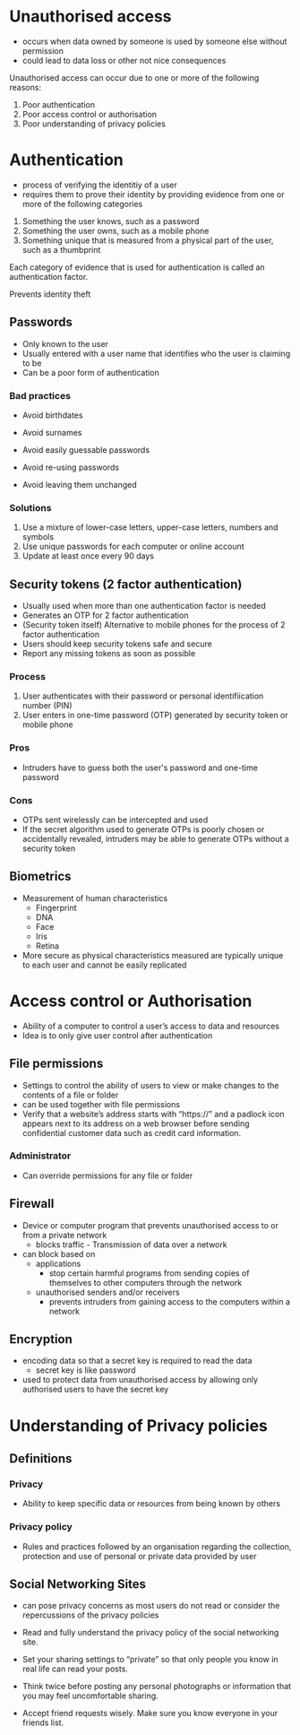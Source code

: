 # Unauthorised access

- occurs when data owned by someone is used by someone else without permission
- could lead to data loss or other not nice consequences

Unauthorised access can occur due to one or more of the following reasons:

1.  Poor authentication
2.  Poor access control or authorisation
3.  Poor understanding of privacy policies

# Authentication

- process of verifying the identitiy of a user
- requires them to prove their identity by providing evidence from one or more of the following categories

1.  Something the user knows, such as a password
2.  Something the user owns, such as a mobile phone
3.  Something unique that is measured from a physical part of the user, such as a thumbprint

Each category of evidence that is used for authentication is called an authentication factor.

Prevents identity theft

## Passwords

- Only known to the user
- Usually entered with a user name that identifies who the user is claiming to be
- Can be a poor form of authentication

### Bad practices

- Avoid birthdates
- Avoid surnames
- Avoid easily guessable passwords

- Avoid re-using passwords
- Avoid leaving them unchanged

### Solutions

1. Use a mixture of lower-case letters, upper-case letters, numbers and symbols
2. Use unique passwords for each computer or online account
3. Update at least once every 90 days

## Security tokens (2 factor authentication)

- Usually used when more than one authentication factor is needed
 - Generates an OTP for 2 factor authentication
 - (Security token itself) Alternative to mobile phones for the process of 2 factor authentication
 - Users should keep security tokens safe and secure
 - Report any missing tokens as soon as possible

### Process

1. User authenticates with their password or personal identifiication number (PIN)
2. User enters in one-time password (OTP) generated by security token or mobile phone

### Pros

- Intruders have to guess both the user's password and one-time password

### Cons

-  OTPs sent wirelessly can be intercepted and used
- If the secret algorithm used to generate OTPs is poorly chosen or accidentally revealed, intruders may be able to generate OTPs without a security token

## Biometrics

- Measurement of human characteristics
	- Fingerprint
	- DNA
	- Face
	- Iris
	- Retina
- More secure as physical characteristics measured are typically unique to each user and cannot be easily replicated

# Access control or Authorisation

- Ability of a computer to control a user’s access to data and resources
- Idea is to only give user control after authentication

## File permissions

- Settings to control the ability of users to view or make changes to the contents of a file or folder
- can be used together with file permissions
- Verify that a website’s address starts with “https://” and a padlock icon appears next to its address on a web browser before sending confidential customer data such as credit card information.

### Administrator

- Can override permissions for any file or folder

## Firewall

- Device or computer program that prevents unauthorised access to or from a private network
	- blocks traffic - Transmission of data over a network
- can block based on
	- applications
		- stop certain harmful programs from sending copies of themselves to other computers through the network
	- unauthorised senders and/or receivers
		- prevents intruders from gaining access to the computers within a network

## Encryption

- encoding data so that a secret key is required to read the data
	- secret key is like password
- used to protect data from unauthorised access by allowing only authorised users to have the secret key

# Understanding of Privacy policies

## Definitions

### Privacy

- Ability to keep specific data or resources from being known by others

### Privacy policy

- Rules and practices followed by an organisation regarding the collection, protection and use of personal or private data provided by user

## Social Networking Sites

- can pose privacy concerns as most users do not read or consider the repercussions of the privacy policies

- Read and fully understand the privacy policy of the social networking site.
- Set your sharing settings to “private” so that only people you know in real life can read your posts.
- Think twice before posting any personal photographs or information that you may feel uncomfortable sharing.
- Accept friend requests wisely. Make sure you know everyone in your friends list.